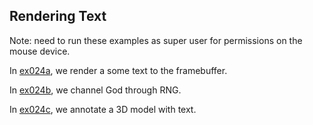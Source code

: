 ## Rendering Text

Note: need to run these examples as super user for permissions on the mouse device.

In [ex024a](ex024a_sample_text), we render a some text to the framebuffer.

In [ex024b](ex024b_alphabetic_screensaver), we channel God through RNG.

In [ex024c](ex024c_3d_text_annotations), we annotate a 3D model with text.
